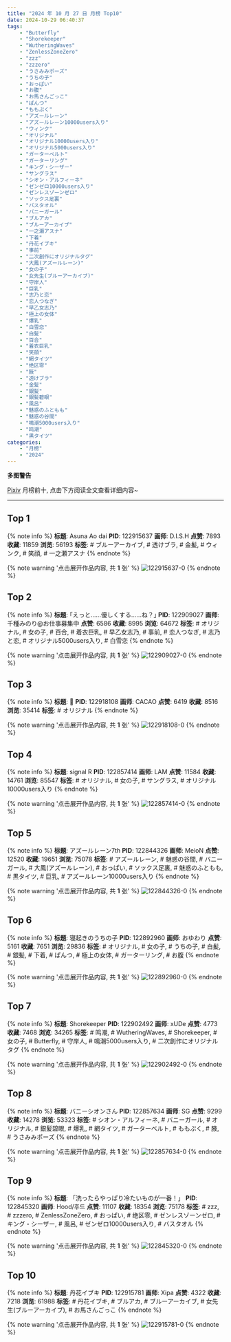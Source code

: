 ```yaml
---
title: "2024 年 10 月 27 日 月榜 Top10"
date: 2024-10-29 06:40:37
tags:
    - "Butterfly"
    - "Shorekeeper"
    - "WutheringWaves"
    - "ZenlessZoneZero"
    - "zzz"
    - "zzzero"
    - "うさみみポーズ"
    - "うちの子"
    - "おっぱい"
    - "お腹"
    - "お馬さんごっこ"
    - "ぱんつ"
    - "ももぷく"
    - "アズールレーン"
    - "アズールレーン10000users入り"
    - "ウィンク"
    - "オリジナル"
    - "オリジナル10000users入り"
    - "オリジナル5000users入り"
    - "ガーターベルト"
    - "ガーターリング"
    - "キング・シーザー"
    - "サングラス"
    - "シオン・アルフィーネ"
    - "ゼンゼロ10000users入り"
    - "ゼンレスゾーンゼロ"
    - "ソックス足裏"
    - "バスタオル"
    - "バニーガール"
    - "ブルアカ"
    - "ブルーアーカイブ"
    - "一之瀬アスナ"
    - "下着"
    - "丹花イブキ"
    - "事前"
    - "二次創作にオリジナルタグ"
    - "大鳳(アズールレーン)"
    - "女の子"
    - "女先生(ブルーアーカイブ)"
    - "守岸人"
    - "巨乳"
    - "志乃と恋"
    - "恋人つなぎ"
    - "早乙女志乃"
    - "極上の女体"
    - "爆乳"
    - "白雪恋"
    - "白髪"
    - "百合"
    - "着衣巨乳"
    - "笑顔"
    - "網タイツ"
    - "绝区零"
    - "腋"
    - "透けブラ"
    - "金髪"
    - "銀髪"
    - "銀髪碧眼"
    - "風呂"
    - "魅惑のふともも"
    - "魅惑の谷間"
    - "鳴潮5000users入り"
    - "鸣潮"
    - "黒タイツ"
categories:
    - "月榜"
    - "2024"
---
```


<i class="fa fa-triangle-exclamation"></i>**多图警告**<i class="fa fa-triangle-exclamation"></i>

[Pixiv](https://www.pixiv.net/) 月榜前十, 点击下方阅读全文查看详细内容~

<!-- more -->

---

## Top 1

{% note info %}
**标题**: Asuna  Ao dai
**PID**: 122915637 **画师**: D.I.S.H
**点赞**: 7893 **收藏**: 11859 **浏览**: 56193
**标签**: # ブルーアーカイブ, # 透けブラ, # 金髪, # ウィンク, # 笑顔, # 一之瀬アスナ
{% endnote %}

{% note warning '点击展开作品内容, 共 **1** 张' %}
![122915637-0](https://i.pixiv.re/img-original/img/2024/09/30/21/02/47/122915637_p0.jpg)
{% endnote %}

## Top 2

{% note info %}
**标题**: ｢えっと……優しくする……ね？｣
**PID**: 122909027 **画师**: 千種みのり@お仕事募集中
**点赞**: 6586 **收藏**: 8995 **浏览**: 64672
**标签**: # オリジナル, # 女の子, # 百合, # 着衣巨乳, # 早乙女志乃, # 事前, # 恋人つなぎ, # 志乃と恋, # オリジナル5000users入り, # 白雪恋
{% endnote %}

{% note warning '点击展开作品内容, 共 **1** 张' %}
![122909027-0](https://i.pixiv.re/img-original/img/2024/09/30/17/12/54/122909027_p0.jpg)
{% endnote %}

## Top 3

{% note info %}
**标题**: 💐
**PID**: 122918108 **画师**: CACAO
**点赞**: 6419 **收藏**: 8516 **浏览**: 35414
**标签**: # オリジナル
{% endnote %}

{% note warning '点击展开作品内容, 共 **1** 张' %}
![122918108-0](https://i.pixiv.re/img-original/img/2024/09/30/22/08/33/122918108_p0.jpg)
{% endnote %}

## Top 4

{% note info %}
**标题**: signal R
**PID**: 122857414 **画师**: LAM
**点赞**: 11584 **收藏**: 14761 **浏览**: 85547
**标签**: # オリジナル, # 女の子, # サングラス, # オリジナル10000users入り
{% endnote %}

{% note warning '点击展开作品内容, 共 **1** 张' %}
![122857414-0](https://i.pixiv.re/img-original/img/2024/09/29/00/00/35/122857414_p0.jpg)
{% endnote %}

## Top 5

{% note info %}
**标题**: アズールレーン7th
**PID**: 122844326 **画师**: MeioN
**点赞**: 12520 **收藏**: 19651 **浏览**: 75078
**标签**: # アズールレーン, # 魅惑の谷間, # バニーガール, # 大鳳(アズールレーン), # おっぱい, # ソックス足裏, # 魅惑のふともも, # 黒タイツ, # 巨乳, # アズールレーン10000users入り
{% endnote %}

{% note warning '点击展开作品内容, 共 **1** 张' %}
![122844326-0](https://i.pixiv.re/img-original/img/2024/09/28/17/15/18/122844326_p0.jpg)
{% endnote %}

## Top 6

{% note info %}
**标题**: 寝起きのうちの子
**PID**: 122892960 **画师**: おゆわり
**点赞**: 5161 **收藏**: 7651 **浏览**: 29836
**标签**: # オリジナル, # 女の子, # うちの子, # 白髪, # 銀髪, # 下着, # ぱんつ, # 極上の女体, # ガーターリング, # お腹
{% endnote %}

{% note warning '点击展开作品内容, 共 **1** 张' %}
![122892960-0](https://i.pixiv.re/img-original/img/2024/09/30/00/14/48/122892960_p0.png)
{% endnote %}

## Top 7

{% note info %}
**标题**: Shorekeeper
**PID**: 122902492 **画师**: xUDe
**点赞**: 4773 **收藏**: 7468 **浏览**: 34265
**标签**: # 鸣潮, # WutheringWaves, # Shorekeeper, # 女の子, # Butterfly, # 守岸人, # 鳴潮5000users入り, # 二次創作にオリジナルタグ
{% endnote %}

{% note warning '点击展开作品内容, 共 **1** 张' %}
![122902492-0](https://i.pixiv.re/img-original/img/2024/09/30/12/33/21/122902492_p0.jpg)
{% endnote %}

## Top 8

{% note info %}
**标题**: バニーシオンさん
**PID**: 122857634 **画师**: SG
**点赞**: 9299 **收藏**: 14278 **浏览**: 53323
**标签**: # シオン・アルフィーネ, # バニーガール, # オリジナル, # 銀髪碧眼, # 爆乳, # 網タイツ, # ガーターベルト, # ももぷく, # 腋, # うさみみポーズ
{% endnote %}

{% note warning '点击展开作品内容, 共 **1** 张' %}
![122857634-0](https://i.pixiv.re/img-original/img/2024/09/29/00/02/15/122857634_p0.png)
{% endnote %}

## Top 9

{% note info %}
**标题**: 「洗ったらやっぱり冷たいものが一番！」
**PID**: 122845320 **画师**: Hood/후드
**点赞**: 11107 **收藏**: 18354 **浏览**: 75178
**标签**: # zzz, # zzzero, # ZenlessZoneZero, # おっぱい, # 绝区零, # ゼンレスゾーンゼロ, # キング・シーザー, # 風呂, # ゼンゼロ10000users入り, # バスタオル
{% endnote %}

{% note warning '点击展开作品内容, 共 **1** 张' %}
![122845320-0](https://i.pixiv.re/img-original/img/2024/09/28/17/56/08/122845320_p0.png)
{% endnote %}

## Top 10

{% note info %}
**标题**: 丹花イブキ
**PID**: 122915781 **画师**: Xipa
**点赞**: 4322 **收藏**: 7218 **浏览**: 61988
**标签**: # 丹花イブキ, # ブルアカ, # ブルーアーカイブ, # 女先生(ブルーアーカイブ), # お馬さんごっこ
{% endnote %}

{% note warning '点击展开作品内容, 共 **1** 张' %}
![122915781-0](https://i.pixiv.re/img-original/img/2024/09/30/21/10/13/122915781_p0.png)
{% endnote %}
